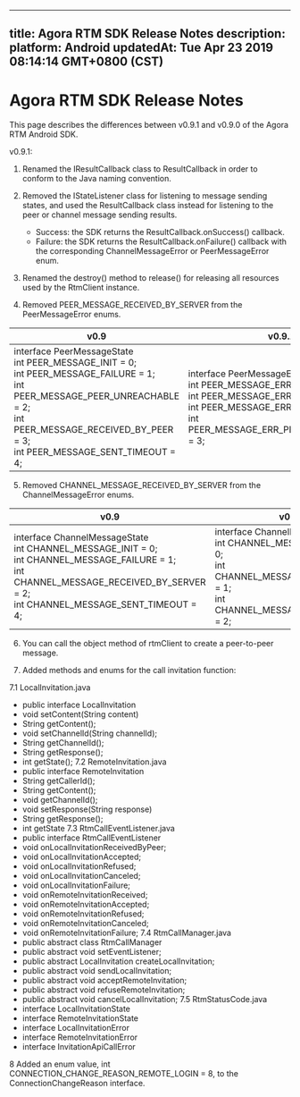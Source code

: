 
---
title: Agora RTM SDK Release Notes
description: 
platform: Android
updatedAt: Tue Apr 23 2019 08:14:14 GMT+0800 (CST)
---
# Agora RTM SDK Release Notes
This page describes the differences between v0.9.1 and v0.9.0 of the Agora RTM Android SDK.

v0.9.1:
1. Renamed the IResultCallback class to ResultCallback in order to conform to the Java naming convention.
2. Removed the IStateListener class for listening to message sending states, and used the ResultCallback class instead for listening to the peer or channel message sending results.
   - Success: the SDK returns the ResultCallback.onSuccess() callback. 
   - Failure: the SDK returns the ResultCallback.onFailure() callback with the corresponding ChannelMessageError or PeerMessageError enum. 

3. Renamed the destroy() method to release() for releasing all resources used by the RtmClient instance. 

4. Removed PEER_MESSAGE_RECEIVED_BY_SERVER from the PeerMessageError enums.

| v0.9                                                         | v0.9.1                                                       |
| ------------------------------------------------------------ | ------------------------------------------------------------ |
| interface PeerMessageState  <br>int PEER_MESSAGE_INIT = 0; <br>int PEER_MESSAGE_FAILURE = 1; <br>int PEER_MESSAGE_PEER_UNREACHABLE = 2; <br>int PEER_MESSAGE_RECEIVED_BY_PEER = 3; <br>int PEER_MESSAGE_SENT_TIMEOUT = 4; | interface PeerMessageError  <br>int PEER_MESSAGE_ERR_OK = 0; <br>int PEER_MESSAGE_ERR_FAILURE = 1; <br>int PEER_MESSAGE_ERR_TIMEOUT = 2; <br>int PEER_MESSAGE_ERR_PEER_UNREACHABLE = 3; |

5. Removed CHANNEL_MESSAGE_RECEIVED_BY_SERVER from the ChannelMessageError enums. 

| v0.9                                                         | v0.9.1                                                       |
| ------------------------------------------------------------ | ------------------------------------------------------------ |
| interface ChannelMessageState  <br>int CHANNEL_MESSAGE_INIT = 0; <br>int CHANNEL_MESSAGE_FAILURE = 1; <br>int CHANNEL_MESSAGE_RECEIVED_BY_SERVER = 2; <br>int CHANNEL_MESSAGE_SENT_TIMEOUT = 4; | interface ChannelMessageError <br>int CHANNEL_MESSAGE_ERR_OK = 0; <br>int CHANNEL_MESSAGE_ERR_FAILURE = 1; <br>int CHANNEL_MESSAGE_ERR_TIMEOUT = 2; |

6. You can call the object method of rtmClient to create a peer-to-peer message.

7. Added methods and enums for the call invitation function: 

7.1 LocalInvitation.java
  - public interface LocalInvitation
  - void setContent(String content)
  - String getContent();
  - void setChannelId(String channelId);
  - String getChannelId();
  - String getResponse();
  - int getState();
7.2 RemoteInvitation.java
  - public interface RemoteInvitation 
  - String getCallerId();
  - String getContent();
  - void getChannelId();
  - void setResponse(String response)
  - String getResponse();
  - int getState
7.3 RtmCallEventListener.java
  - public interface RtmCallEventListener 
  - void onLocalInvitationReceivedByPeer;
  - void onLocalInvitationAccepted;
  - void onLocalInvitationRefused;
  - void onLocalInvitationCanceled;
  - void onLocalInvitationFailure;
  - void onRemoteInvitationReceived;
  - void onRemoteInvitationAccepted;
  - void onRemoteInvitationRefused;
  - void onRemoteInvitationCanceled;
  - void onRemoteInvitationFailure;
7.4 RtmCallManager.java
  - public abstract class RtmCallManager 
  - public abstract void setEventListener;
  - public abstract LocalInvitation createLocalInvitation;
  - public abstract void sendLocalInvitation;
  - public abstract void acceptRemoteInvitation;
  - public abstract void refuseRemoteInvitation;
  - public abstract void cancelLocalInvitation;
7.5 RtmStatusCode.java
  - interface LocalInvitationState
  - interface RemoteInvitationState
  - interface LocalInvitationError
  - interface RemoteInvitationError
  - interface InvitationApiCallError

8 Added an enum value, int CONNECTION_CHANGE_REASON_REMOTE_LOGIN = 8, to the ConnectionChangeReason interface.

